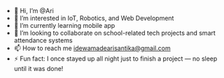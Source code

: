 - 👋 Hi, I’m @Ari
- 👀 I’m interested in IoT, Robotics, and Web Development
- 🌱 I’m currently learning mobile app
- 💞️ I’m looking to collaborate on school-related tech projects and smart attendance systems
- 📫 How to reach me idewamadearisantika@gmail.com
- ⚡ Fun fact: I once stayed up all night just to finish a project — no sleep until it was done!

<!---
AriDev08/AriDev08 is a ✨ special ✨ repository because its `README.md` (this file) appears on your GitHub profile.
You can click the Preview link to take a look at your changes.
--->
